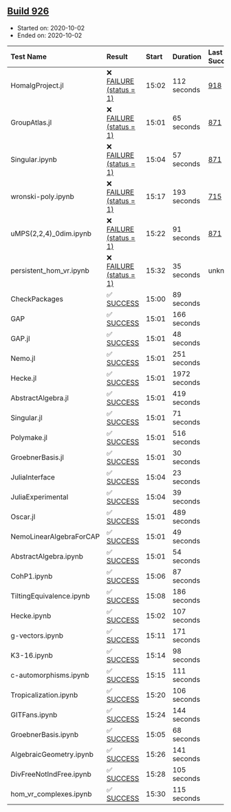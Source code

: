 ## [Build 926](https://oscarci.mathematik.uni-kl.de/job/oscar-stable/926/)

* Started on: 2020-10-02
* Ended on: 2020-10-02

| Test Name    | Result | Start | Duration | Last Success | First Failure |
|:-------------|:-------|:------|:---------|:-------------|:--------------|
| HomalgProject.jl | ❌ [FAILURE (status = 1)](https://oscarci.mathematik.uni-kl.de/job/oscar-stable/926/artifact/logs/build-926/HomalgProject.jl.log) | 15:02 | 112 seconds | [918](https://oscarci.mathematik.uni-kl.de/job/oscar-stable/918/) | [919](https://oscarci.mathematik.uni-kl.de/job/oscar-stable/919/) |
| GroupAtlas.jl | ❌ [FAILURE (status = 1)](https://oscarci.mathematik.uni-kl.de/job/oscar-stable/926/artifact/logs/build-926/GroupAtlas.jl.log) | 15:01 | 65 seconds | [871](https://oscarci.mathematik.uni-kl.de/job/oscar-stable/871/) | [872](https://oscarci.mathematik.uni-kl.de/job/oscar-stable/872/) |
| Singular.ipynb | ❌ [FAILURE (status = 1)](https://oscarci.mathematik.uni-kl.de/job/oscar-stable/926/artifact/logs/build-926/Singular.ipynb.log) | 15:04 | 57 seconds | [871](https://oscarci.mathematik.uni-kl.de/job/oscar-stable/871/) | [872](https://oscarci.mathematik.uni-kl.de/job/oscar-stable/872/) |
| wronski-poly.ipynb | ❌ [FAILURE (status = 1)](https://oscarci.mathematik.uni-kl.de/job/oscar-stable/926/artifact/logs/build-926/wronski-poly.ipynb.log) | 15:17 | 193 seconds | [715](https://oscarci.mathematik.uni-kl.de/job/oscar-stable/715/) | [716](https://oscarci.mathematik.uni-kl.de/job/oscar-stable/716/) |
| uMPS(2,2,4)_0dim.ipynb | ❌ [FAILURE (status = 1)](https://oscarci.mathematik.uni-kl.de/job/oscar-stable/926/artifact/logs/build-926/uMPS-2-2-4-_0dim.ipynb.log) | 15:22 | 91 seconds | [871](https://oscarci.mathematik.uni-kl.de/job/oscar-stable/871/) | [872](https://oscarci.mathematik.uni-kl.de/job/oscar-stable/872/) |
| persistent_hom_vr.ipynb | ❌ [FAILURE (status = 1)](https://oscarci.mathematik.uni-kl.de/job/oscar-stable/926/artifact/logs/build-926/persistent_hom_vr.ipynb.log) | 15:32 | 35 seconds | unknown | unknown |
| CheckPackages | ✅ [SUCCESS](https://oscarci.mathematik.uni-kl.de/job/oscar-stable/926/artifact/logs/build-926/CheckPackages.log) | 15:00 | 89 seconds |  |  |
| GAP | ✅ [SUCCESS](https://oscarci.mathematik.uni-kl.de/job/oscar-stable/926/artifact/logs/build-926/GAP.log) | 15:01 | 166 seconds |  |  |
| GAP.jl | ✅ [SUCCESS](https://oscarci.mathematik.uni-kl.de/job/oscar-stable/926/artifact/logs/build-926/GAP.jl.log) | 15:01 | 48 seconds |  |  |
| Nemo.jl | ✅ [SUCCESS](https://oscarci.mathematik.uni-kl.de/job/oscar-stable/926/artifact/logs/build-926/Nemo.jl.log) | 15:01 | 251 seconds |  |  |
| Hecke.jl | ✅ [SUCCESS](https://oscarci.mathematik.uni-kl.de/job/oscar-stable/926/artifact/logs/build-926/Hecke.jl.log) | 15:01 | 1972 seconds |  |  |
| AbstractAlgebra.jl | ✅ [SUCCESS](https://oscarci.mathematik.uni-kl.de/job/oscar-stable/926/artifact/logs/build-926/AbstractAlgebra.jl.log) | 15:01 | 419 seconds |  |  |
| Singular.jl | ✅ [SUCCESS](https://oscarci.mathematik.uni-kl.de/job/oscar-stable/926/artifact/logs/build-926/Singular.jl.log) | 15:01 | 71 seconds |  |  |
| Polymake.jl | ✅ [SUCCESS](https://oscarci.mathematik.uni-kl.de/job/oscar-stable/926/artifact/logs/build-926/Polymake.jl.log) | 15:01 | 516 seconds |  |  |
| GroebnerBasis.jl | ✅ [SUCCESS](https://oscarci.mathematik.uni-kl.de/job/oscar-stable/926/artifact/logs/build-926/GroebnerBasis.jl.log) | 15:01 | 30 seconds |  |  |
| JuliaInterface | ✅ [SUCCESS](https://oscarci.mathematik.uni-kl.de/job/oscar-stable/926/artifact/logs/build-926/JuliaInterface.log) | 15:04 | 23 seconds |  |  |
| JuliaExperimental | ✅ [SUCCESS](https://oscarci.mathematik.uni-kl.de/job/oscar-stable/926/artifact/logs/build-926/JuliaExperimental.log) | 15:04 | 39 seconds |  |  |
| Oscar.jl | ✅ [SUCCESS](https://oscarci.mathematik.uni-kl.de/job/oscar-stable/926/artifact/logs/build-926/Oscar.jl.log) | 15:01 | 489 seconds |  |  |
| NemoLinearAlgebraForCAP | ✅ [SUCCESS](https://oscarci.mathematik.uni-kl.de/job/oscar-stable/926/artifact/logs/build-926/NemoLinearAlgebraForCAP.log) | 15:01 | 49 seconds |  |  |
| AbstractAlgebra.ipynb | ✅ [SUCCESS](https://oscarci.mathematik.uni-kl.de/job/oscar-stable/926/artifact/logs/build-926/AbstractAlgebra.ipynb.log) | 15:01 | 54 seconds |  |  |
| CohP1.ipynb | ✅ [SUCCESS](https://oscarci.mathematik.uni-kl.de/job/oscar-stable/926/artifact/logs/build-926/CohP1.ipynb.log) | 15:06 | 87 seconds |  |  |
| TiltingEquivalence.ipynb | ✅ [SUCCESS](https://oscarci.mathematik.uni-kl.de/job/oscar-stable/926/artifact/logs/build-926/TiltingEquivalence.ipynb.log) | 15:08 | 186 seconds |  |  |
| Hecke.ipynb | ✅ [SUCCESS](https://oscarci.mathematik.uni-kl.de/job/oscar-stable/926/artifact/logs/build-926/Hecke.ipynb.log) | 15:02 | 107 seconds |  |  |
| g-vectors.ipynb | ✅ [SUCCESS](https://oscarci.mathematik.uni-kl.de/job/oscar-stable/926/artifact/logs/build-926/g-vectors.ipynb.log) | 15:11 | 171 seconds |  |  |
| K3-16.ipynb | ✅ [SUCCESS](https://oscarci.mathematik.uni-kl.de/job/oscar-stable/926/artifact/logs/build-926/K3-16.ipynb.log) | 15:14 | 98 seconds |  |  |
| c-automorphisms.ipynb | ✅ [SUCCESS](https://oscarci.mathematik.uni-kl.de/job/oscar-stable/926/artifact/logs/build-926/c-automorphisms.ipynb.log) | 15:15 | 111 seconds |  |  |
| Tropicalization.ipynb | ✅ [SUCCESS](https://oscarci.mathematik.uni-kl.de/job/oscar-stable/926/artifact/logs/build-926/Tropicalization.ipynb.log) | 15:20 | 106 seconds |  |  |
| GITFans.ipynb | ✅ [SUCCESS](https://oscarci.mathematik.uni-kl.de/job/oscar-stable/926/artifact/logs/build-926/GITFans.ipynb.log) | 15:24 | 144 seconds |  |  |
| GroebnerBasis.ipynb | ✅ [SUCCESS](https://oscarci.mathematik.uni-kl.de/job/oscar-stable/926/artifact/logs/build-926/GroebnerBasis.ipynb.log) | 15:05 | 68 seconds |  |  |
| AlgebraicGeometry.ipynb | ✅ [SUCCESS](https://oscarci.mathematik.uni-kl.de/job/oscar-stable/926/artifact/logs/build-926/AlgebraicGeometry.ipynb.log) | 15:26 | 141 seconds |  |  |
| DivFreeNotIndFree.ipynb | ✅ [SUCCESS](https://oscarci.mathematik.uni-kl.de/job/oscar-stable/926/artifact/logs/build-926/DivFreeNotIndFree.ipynb.log) | 15:28 | 105 seconds |  |  |
| hom_vr_complexes.ipynb | ✅ [SUCCESS](https://oscarci.mathematik.uni-kl.de/job/oscar-stable/926/artifact/logs/build-926/hom_vr_complexes.ipynb.log) | 15:30 | 115 seconds |  |  |
